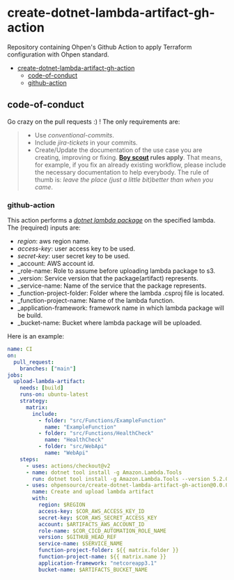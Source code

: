 # create-dotnet-lambda-artifact-gh-action

Repository containing Ohpen's Github Action to apply Terraform configuration with Ohpen standard.

- [create-dotnet-lambda-artifact-gh-action](#create-dotnet-lambda-artifact-gh-action)
  - [code-of-conduct](#code-of-conduct)
  - [github-action](#github-action)

## code-of-conduct

Go crazy on the pull requests :) ! The only requirements are:

> - Use _conventional-commits_.
> - Include _jira-tickets_ in your commits.
> - Create/Update the documentation of the use case you are creating, improving or fixing. **[Boy scout](https://biratkirat.medium.com/step-8-the-boy-scout-rule-robert-c-martin-uncle-bob-9ac839778385) rules apply**. That means, for example, if you fix an already existing workflow, please include the necessary documentation to help everybody. The rule of thumb is: _leave the place (just a little bit)better than when you came_.

### github-action

This action performs a [_dotnet lambda package_](https://github.com/aws/aws-extensions-for-dotnet-cli#package) on the specified lambda. The (required) inputs are:

- _region_: aws region name.
- _access-key_: user access key to be used.
- _secret-key_: user secret key to be used.
- _account: AWS account id.
- _role-name: Role to assume before uploading lambda package to s3.
- _version: Service version that the package(artifact) represents.
- _service-name: Name of the service that the package represents.
- _function-project-folder: Folder where the lambda .csproj file is located.
- _function-project-name: Name of the lambda function.
- _application-framework: framework name in which lambda package will be build.
- _bucket-name: Bucket where lambda package will be uploaded.

Here is an example:

```yaml
name: CI
on:
  pull_request:
    branches: ["main"]
jobs:
  upload-lambda-artifact:
    needs: [build]
    runs-on: ubuntu-latest
    strategy:
      matrix:
        include:
          - folder: "src/Functions/ExampleFunction"
            name: "ExampleFunction"
          - folder: "src/Functions/HealthCheck"
            name: "HealthCheck"
          - folder: "src/WebApi"
            name: "WebApi"
    steps:
      - uses: actions/checkout@v2
      - name: dotnet tool install -g Amazon.Lambda.Tools
        run: dotnet tool install -g Amazon.Lambda.Tools --version 5.2.0
      - uses: ohpensource/create-dotnet-lambda-artifact-gh-action@0.0.0.1
        name: Create and upload lambda artifact
        with:
          region: $REGION
          access-key: $COR_AWS_ACCESS_KEY_ID
          secret-key: $COR_AWS_SECRET_ACCESS_KEY
          account: $ARTIFACTS_AWS_ACCOUNT_ID
          role-name: $COR_CICD_AUTOMATION_ROLE_NAME
          version: $GITHUB_HEAD_REF
          service-name: $SERVICE_NAME
          function-project-folder: ${{ matrix.folder }}
          function-project-name: ${{ matrix.name }}
          application-framework: "netcoreapp3.1"
          bucket-name: $ARTIFACTS_BUCKET_NAME
```
